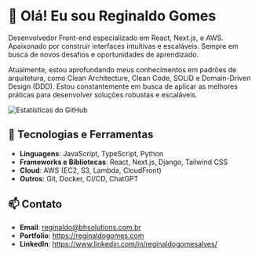 # 👋 Olá! Eu sou Reginaldo Gomes

Desenvolvedor Front-end especializado em React, Next.js, e AWS. Apaixonado por construir interfaces intuitivas e escaláveis. Sempre em busca de novos desafios e oportunidades de aprendizado.

Atualmente, estou aprofundando meus conhecimentos em padrões de arquitetura, como Clean Architecture, Clean Code, SOLID e Domain-Driven Design (DDD). Estou constantemente em busca de aplicar as melhores práticas para desenvolver soluções robustas e escaláveis.

![Estatísticas do GitHub](https://github-readme-stats.vercel.app/api?username=reginaldogomes&show_icons=true&theme=radical)

## 🚀 Tecnologias e Ferramentas

- **Linguagens**: JavaScript, TypeScript, Python
- **Frameworks e Bibliotecas**: React, Next.js, Django, Tailwind CSS
- **Cloud**: AWS (EC2, S3, Lambda, CloudFront)
- **Outros**: Git, Docker, CI/CD, ChatGPT

## 📫 Contato

- **Email**: [reginaldo@bhsolutions.com.br](mailto:reginaldo@bhsolutions.com.br)
- **Portfolio**: https://reginaldogomes.com
- **LinkedIn**: https://www.linkedin.com/in/reginaldogomesalves/

